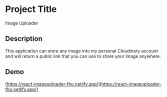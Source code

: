 # Project Title

Image Uploader

## Description

This application can store any image into my personal Cloudinary account and will return a public link that you can use to share your image anywhere.

## Demo

[https://react-imageuploader-fho.netlify.app/](https://react-imageuploader-fho.netlify.app/)